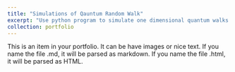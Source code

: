 ```yaml
---
title: "Simulations of Qauntum Random Walk"
excerpt: "Use python program to simulate one dimensional quantum walks with various evolution strategies."<br/><img src='/images/scattering.png'>
collection: portfolio
---
```


This is an item in your portfolio. It can be have images or nice text. If you name the file .md, it will be parsed as markdown. If you name the file .html, it will be parsed as HTML. 
